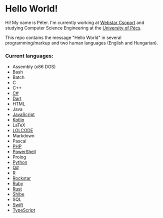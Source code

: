 # Hello World!
Hi! My name is Péter. I'm currently working at [Webstar Csoport](http://webstar.company/) and studying Computer Science Engineering at the [University of Pécs](https://english.mik.pte.hu).

This repo contains the message "Hello World" in several programming/markup and two human languages (English and Hungarian).

### Current languages:
  * Assembly (x86 DOS)
  * Bash
  * Batch
  * C
  * C++
  * [C#](https://github.com/dotnet/csharplang)
  * [Dart](https://github.com/dart-lang/sdk)
  * HTML
  * Java
  * [JavaScript](https://github.com/tc39/ecma262)
  * [Kotlin](https://github.com/JetBrains/kotlin)
  * LaTeX
  * [LOLCODE](https://github.com/justinmeza/lci)
  * Markdown
  * Pascal
  * [PHP](https://github.com/php/php-src)
  * [PowerShell](https://github.com/powershell/)
  * Prolog
  * [Python](https://github.com/python)
  * [Q#](https://github.com/Microsoft/Quantum)
  * R
  * [Rockstar](https://github.com/dylanbeattie/rockstar)
  * [Ruby](https://github.com/ruby/ruby)
  * [Rust](https://github.com/rust-lang/rust)
  * [Shibe](https://github.com/justinmeza/doge)
  * SQL
  * [Swift](https://github.com/apple/swift)
  * [TypeScript](https://github.com/microsoft/TypeScript)
